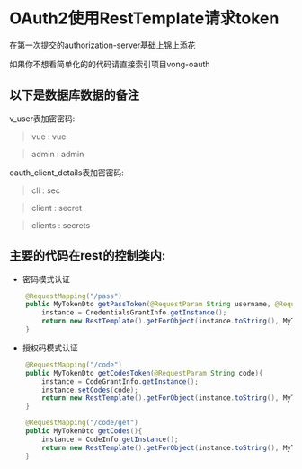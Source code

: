 # OAuth2使用RestTemplate请求token
在第一次提交的authorization-server基础上锦上添花

如果你不想看简单化的的代码请直接索引项目vong-oauth

## 以下是数据库数据的备注

v_user表加密密码:

> vue : vue

> admin : admin


oauth_client_details表加密密码:
 
> cli : sec
 
> client : secret
 
> clients : secrets


## 主要的代码在rest的控制类内:

- 密码模式认证

``` java
    @RequestMapping("/pass")
    public MyTokenDto getPassToken(@RequestParam String username, @RequestParam String password) throws UserPrincipalNotFoundException {
        instance = CredentialsGrantInfo.getInstance();
        return new RestTemplate().getForObject(instance.toString(), MyTokenDto.class);
    }
```

- 授权码模式认证

``` java
    @RequestMapping("/code")
    public MyTokenDto getCodesToken(@RequestParam String code){
        instance = CodeGrantInfo.getInstance();
        instance.setCodes(code);
        return new RestTemplate().getForObject(instance.toString(), MyTokenDto.class);
    }

    @RequestMapping("/code/get")
    public MyTokenDto getCodes(){
        instance = CodeInfo.getInstance();
        return new RestTemplate().getForObject(instance.toString(), MyTokenDto.class);
    }
```
